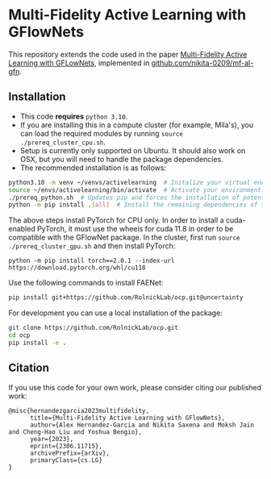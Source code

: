 # Multi-Fidelity Active Learning with GFlowNets

This repository extends the code used in the paper [Multi-Fidelity Active Learning with GFLowNets](http://arxiv.org/abs/2306.11715), implemented in [github.com/nikita-0209/mf-al-gfn](https://github.com/nikita-0209/mf-al-gfn).

## Installation

+ This code **requires** `python 3.10`.
+ If you are installing this in a compute cluster (for example, Mila's), you can load the required modules by running `source ./prereq_cluster_cpu.sh`.
+ Setup is currently only supported on Ubuntu. It should also work on OSX, but you will need to handle the package dependencies.
+ The recommended installation is as follows:

```bash
python3.10 -m venv ~/venvs/activelearning  # Initalize your virtual env.
source ~/envs/activelearning/bin/activate  # Activate your environment.
./prereq_python.sh  # Updates pip and forces the installation of potentially problematic libraries
python -m pip install .[all]  # Install the remaining dependencies of this package.
```

The above steps install PyTorch for CPU only. In order to install a cuda-enabled PyTorch, it must use the wheels for cuda 11.8 in order to be compatible with the GFlowNet package. In the cluster, first run `source ./prereq_cluster_gpu.sh` and then install PyTorch:

```
python -m pip install torch==2.0.1 --index-url https://download.pytorch.org/whl/cu118
```

Use the following commands to install FAENet:

```bash
pip install git+https://github.com/RolnickLab/ocp.git@uncertainty
```

For development you can use a local installation of the package:

```bash
git clone https://github.com/RolnickLab/ocp.git
cd ocp
pip install -e .
```

## Citation
If you use this code for your own work, please consider citing our published work:
```
@misc{hernandezgarcia2023multifidelity,
      title={Multi-Fidelity Active Learning with GFlowNets}, 
      author={Alex Hernandez-Garcia and Nikita Saxena and Moksh Jain and Cheng-Hao Liu and Yoshua Bengio},
      year={2023},
      eprint={2306.11715},
      archivePrefix={arXiv},
      primaryClass={cs.LG}
}
```
